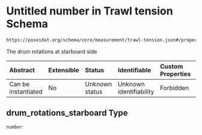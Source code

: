 # Untitled number in Trawl tension Schema

```txt
https://poseidat.org/schema/core/measurement/trawl-tension.json#/properties/drum_rotations_starboard
```

The drum rotations at starboard side

| Abstract            | Extensible | Status         | Identifiable            | Custom Properties | Additional Properties | Access Restrictions | Defined In                                                                                |
| :------------------ | :--------- | :------------- | :---------------------- | :---------------- | :-------------------- | :------------------ | :---------------------------------------------------------------------------------------- |
| Can be instantiated | No         | Unknown status | Unknown identifiability | Forbidden         | Allowed               | none                | [trawl-tension.json*](schemas/core/measurement/trawl-tension.json "open original schema") |

## drum_rotations_starboard Type

`number`
